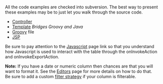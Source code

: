 All the code examples are checked into subversion. The best way to present these examples may be to just let you walk through the source code.

  * [Controller](http://jmesa.googlecode.com/svn/tags/jmesaWeb-3.0/src/org/jmesaweb/controller/GroovyPresidentController.java)
  * [Template](http://jmesa.googlecode.com/svn/tags/jmesaWeb-3.0/src/org/jmesaweb/controller/HtmlTableTemplate.java) _Bridges Groovy and Java_
  * [Groovy](http://jmesa.googlecode.com/svn/tags/jmesaWeb-3.0/web/WEB-INF/groovy/GroovyPresident.groovy) file
  * [JSP](http://jmesa.googlecode.com/svn/tags/jmesaWeb-3.0/web/jsp/groovy.jsp)

Be sure to pay attention to the [Javascript](Javascript.md) page link so that you understand how Javascript is used to interact with the table through the onInvokeAction and onInvokeExportAction.

**Note:** If you have a date or numeric column then chances are that you will want to format it. See the [Editors](Editors.md) page for more details on how to do that. Be sure to add a custom [filter strategy](FilterMatcher.md) if your column is filterable.